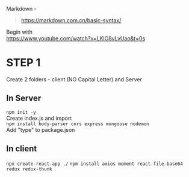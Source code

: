 Markdown - 
> https://markdown.com.cn/basic-syntax/

Begin with   
https://www.youtube.com/watch?v=LKlO8vLvUao&t=0s

#
# STEP 1
Create 2 folders - client (NO Capital Letter) and Server

## In Server
`npm init -y`  
Create index.js and import  
`npm install body-parser cors express mongoose nodemon`  
Add "type" to package.json

## In client
`npx create-react-app ./`
`npm install axios moment react-file-base64 redux redux-thunk`
